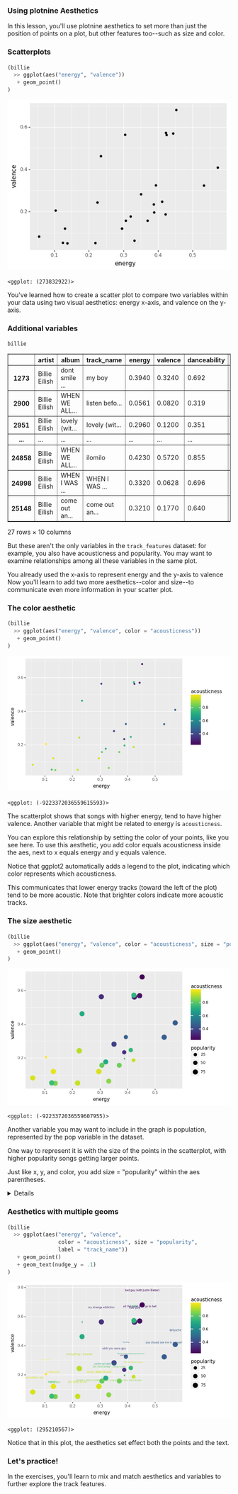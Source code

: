 <section class=""><section class="">

# Using plotnine Aesthetics

<aside class="notes">


In this lesson, you'll use plotnine aesthetics to set more than just the position of points on a plot, but other features too--such as size and color.

</aside></section></section><section class="img-height-300"><section class="img-height-300">

# Scatterplots

```python
(billie
  >> ggplot(aes("energy", "valence"))
   + geom_point()
)
```


![png](02c-slides_files/02c-slides_5_0.png)





    <ggplot: (273832922)>


<aside class="notes">


You've learned how to create a scatter plot to compare
two variables within your data
using two visual aesthetics: energy x-axis, and valence on the y-axis.



</aside>

# Additional variables

```python
billie
```




<div>
<style scoped>
    .dataframe tbody tr th:only-of-type {
        vertical-align: middle;
    }

    .dataframe tbody tr th {
        vertical-align: top;
    }

    .dataframe thead th {
        text-align: right;
    }
</style>
<table border="1" class="dataframe">
  <thead>
    <tr style="text-align: right;">
      <th></th>
      <th>artist</th>
      <th>album</th>
      <th>track_name</th>
      <th>energy</th>
      <th>valence</th>
      <th>danceability</th>
      <th>speechiness</th>
      <th>acousticness</th>
      <th>popularity</th>
      <th>duration</th>
    </tr>
  </thead>
  <tbody>
    <tr>
      <th>1273</th>
      <td>Billie Eilish</td>
      <td>dont smile ...</td>
      <td>my boy</td>
      <td>0.3940</td>
      <td>0.3240</td>
      <td>0.692</td>
      <td>0.2070</td>
      <td>0.472</td>
      <td>44</td>
      <td>170.852</td>
    </tr>
    <tr>
      <th>2900</th>
      <td>Billie Eilish</td>
      <td>WHEN WE ALL...</td>
      <td>listen befo...</td>
      <td>0.0561</td>
      <td>0.0820</td>
      <td>0.319</td>
      <td>0.0450</td>
      <td>0.935</td>
      <td>79</td>
      <td>242.652</td>
    </tr>
    <tr>
      <th>2951</th>
      <td>Billie Eilish</td>
      <td>lovely (wit...</td>
      <td>lovely (wit...</td>
      <td>0.2960</td>
      <td>0.1200</td>
      <td>0.351</td>
      <td>0.0333</td>
      <td>0.934</td>
      <td>89</td>
      <td>200.186</td>
    </tr>
    <tr>
      <th>...</th>
      <td>...</td>
      <td>...</td>
      <td>...</td>
      <td>...</td>
      <td>...</td>
      <td>...</td>
      <td>...</td>
      <td>...</td>
      <td>...</td>
      <td>...</td>
    </tr>
    <tr>
      <th>24858</th>
      <td>Billie Eilish</td>
      <td>WHEN WE ALL...</td>
      <td>ilomilo</td>
      <td>0.4230</td>
      <td>0.5720</td>
      <td>0.855</td>
      <td>0.0585</td>
      <td>0.724</td>
      <td>79</td>
      <td>156.371</td>
    </tr>
    <tr>
      <th>24998</th>
      <td>Billie Eilish</td>
      <td>WHEN I WAS ...</td>
      <td>WHEN I WAS ...</td>
      <td>0.3320</td>
      <td>0.0628</td>
      <td>0.696</td>
      <td>0.0425</td>
      <td>0.853</td>
      <td>71</td>
      <td>270.520</td>
    </tr>
    <tr>
      <th>25148</th>
      <td>Billie Eilish</td>
      <td>come out an...</td>
      <td>come out an...</td>
      <td>0.3210</td>
      <td>0.1770</td>
      <td>0.640</td>
      <td>0.0931</td>
      <td>0.693</td>
      <td>74</td>
      <td>210.376</td>
    </tr>
  </tbody>
</table>
<p>27 rows × 10 columns</p>
</div>


<aside class="notes">


But these aren't the only variables in the `track_features` dataset: for example, you also have acousticness and popularity.
You may want to examine relationships among all these variables in the same plot.

You already used the x-axis to represent energy and the y-axis to valence
Now you'll learn to add two more aesthetics--color and size--to communicate even more information in your scatter plot.


</aside></section></section><section class="img-height-300"><section class="img-height-300">

# The color aesthetic

```python
(billie
  >> ggplot(aes("energy", "valence", color = "acousticness"))
   + geom_point()
)
```


![png](02c-slides_files/02c-slides_11_0.png)





    <ggplot: (-9223372036559615593)>


<aside class="notes">


The scatterplot shows that songs with higher energy, tend to have higher valence. Another variable that might be related to energy is `acousticness`.

You can explore this relationship by setting the color of your points, like you see here. 
To use this aesthetic, you add color equals acousticness inside
the aes, next to x equals energy and y equals valence.

Notice that ggplot2 automatically adds a legend to the plot, indicating which color represents which acousticness.

This communicates that lower energy tracks (toward the left of the plot) tend to be more acoustic. Note that brighter colors indicate more acoustic tracks.


</aside></section></section><section class="img-height-300 font-size-sm"><section class="img-height-300 font-size-sm">

# The size aesthetic

```python
(billie
  >> ggplot(aes("energy", "valence", color = "acousticness", size = "popularity"))
   + geom_point()
)
```


![png](02c-slides_files/02c-slides_14_0.png)





    <ggplot: (-9223372036559607955)>


<aside class="notes">


Another variable you may want to include in the graph is population, represented by the pop variable in the dataset.

One way to represent it is with the size of the points in the scatterplot,
with higher popularity songs getting larger points.

Just like x, y, and color, you add size = "popularity" within the aes parentheses.

<details>

Note that to keep the length of each of the code lines reasonable, we put the size aesthetic on
a second line, but this doesn't make any difference, and you don't have to do that in the exercises.
You've now learned to use four aesthetics in a plot: x, y, color,
and size: to communicate information about four variables in your dataset.

</details>

</aside>

# Aesthetics with multiple geoms

```python
(billie
  >> ggplot(aes("energy", "valence", 
                color = "acousticness", size = "popularity",
                label = "track_name"))
   + geom_point()
   + geom_text(nudge_y = .1)
)
```


![png](02c-slides_files/02c-slides_17_0.png)





    <ggplot: (295210567)>


<aside class="notes">


Notice that in this plot, the aesthetics set effect both the points and the text.

</aside></section></section><section class=""><section class="">

# Let's practice!
<aside class="notes">


In the exercises,
you'll learn to mix and match aesthetics and
variables to further explore the track features.


</aside></section></section>